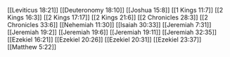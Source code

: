 [[Leviticus 18:21]]
[[Deuteronomy 18:10]]
[[Joshua 15:8]]
[[1 Kings 11:7]]
[[2 Kings 16:3]]
[[2 Kings 17:17]]
[[2 Kings 21:6]]
[[2 Chronicles 28:3]]
[[2 Chronicles 33:6]]
[[Nehemiah 11:30]]
[[Isaiah 30:33]]
[[Jeremiah 7:31]]
[[Jeremiah 19:2]]
[[Jeremiah 19:6]]
[[Jeremiah 19:11]]
[[Jeremiah 32:35]]
[[Ezekiel 16:21]]
[[Ezekiel 20:26]]
[[Ezekiel 20:31]]
[[Ezekiel 23:37]]
[[Matthew 5:22]]
